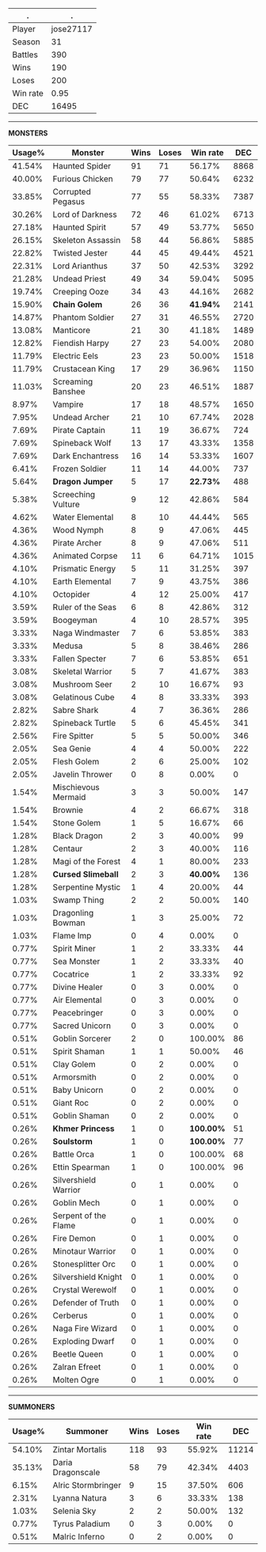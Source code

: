 .|.
|-|-
Player|jose27117
Season|31
Battles|390
Wins|190
Loses|200
Win rate|0.95
DEC|16495

---
**MONSTERS**

Usage%|Monster|Wins|Loses|Win rate|DEC|
-|-|-|-|-|-|
41.54%|Haunted Spider|91|71|56.17%|8868|
40.00%|Furious Chicken|79|77|50.64%|6232|
33.85%|Corrupted Pegasus|77|55|58.33%|7387|
30.26%|Lord of Darkness|72|46|61.02%|6713|
27.18%|Haunted Spirit|57|49|53.77%|5650|
26.15%|Skeleton Assassin|58|44|56.86%|5885|
22.82%|Twisted Jester|44|45|49.44%|4521|
22.31%|Lord Arianthus|37|50|42.53%|3292|
21.28%|Undead Priest|49|34|59.04%|5095|
19.74%|Creeping Ooze|34|43|44.16%|2682|
15.90%|**Chain Golem**|26|36|**41.94%**|2141|
14.87%|Phantom Soldier|27|31|46.55%|2720|
13.08%|Manticore|21|30|41.18%|1489|
12.82%|Fiendish Harpy|27|23|54.00%|2080|
11.79%|Electric Eels|23|23|50.00%|1518|
11.79%|Crustacean King|17|29|36.96%|1150|
11.03%|Screaming Banshee|20|23|46.51%|1887|
8.97%|Vampire|17|18|48.57%|1650|
7.95%|Undead Archer|21|10|67.74%|2028|
7.69%|Pirate Captain|11|19|36.67%|724|
7.69%|Spineback Wolf|13|17|43.33%|1358|
7.69%|Dark Enchantress|16|14|53.33%|1607|
6.41%|Frozen Soldier|11|14|44.00%|737|
5.64%|**Dragon Jumper**|5|17|**22.73%**|488|
5.38%|Screeching Vulture|9|12|42.86%|584|
4.62%|Water Elemental|8|10|44.44%|565|
4.36%|Wood Nymph|8|9|47.06%|445|
4.36%|Pirate Archer|8|9|47.06%|511|
4.36%|Animated Corpse|11|6|64.71%|1015|
4.10%|Prismatic Energy|5|11|31.25%|397|
4.10%|Earth Elemental|7|9|43.75%|386|
4.10%|Octopider|4|12|25.00%|417|
3.59%|Ruler of the Seas|6|8|42.86%|312|
3.59%|Boogeyman|4|10|28.57%|395|
3.33%|Naga Windmaster|7|6|53.85%|383|
3.33%|Medusa|5|8|38.46%|286|
3.33%|Fallen Specter|7|6|53.85%|651|
3.08%|Skeletal Warrior|5|7|41.67%|383|
3.08%|Mushroom Seer|2|10|16.67%|93|
3.08%|Gelatinous Cube|4|8|33.33%|393|
2.82%|Sabre Shark|4|7|36.36%|286|
2.82%|Spineback Turtle|5|6|45.45%|341|
2.56%|Fire Spitter|5|5|50.00%|346|
2.05%|Sea Genie|4|4|50.00%|222|
2.05%|Flesh Golem|2|6|25.00%|102|
2.05%|Javelin Thrower|0|8|0.00%|0|
1.54%|Mischievous Mermaid|3|3|50.00%|147|
1.54%|Brownie|4|2|66.67%|318|
1.54%|Stone Golem|1|5|16.67%|66|
1.28%|Black Dragon|2|3|40.00%|99|
1.28%|Centaur|2|3|40.00%|116|
1.28%|Magi of the Forest|4|1|80.00%|233|
1.28%|**Cursed Slimeball**|2|3|**40.00%**|136|
1.28%|Serpentine Mystic|1|4|20.00%|44|
1.03%|Swamp Thing|2|2|50.00%|140|
1.03%|Dragonling Bowman|1|3|25.00%|72|
1.03%|Flame Imp|0|4|0.00%|0|
0.77%|Spirit Miner|1|2|33.33%|44|
0.77%|Sea Monster|1|2|33.33%|40|
0.77%|Cocatrice|1|2|33.33%|92|
0.77%|Divine Healer|0|3|0.00%|0|
0.77%|Air Elemental|0|3|0.00%|0|
0.77%|Peacebringer|0|3|0.00%|0|
0.77%|Sacred Unicorn|0|3|0.00%|0|
0.51%|Goblin Sorcerer|2|0|100.00%|86|
0.51%|Spirit Shaman|1|1|50.00%|46|
0.51%|Clay Golem|0|2|0.00%|0|
0.51%|Armorsmith|0|2|0.00%|0|
0.51%|Baby Unicorn|0|2|0.00%|0|
0.51%|Giant Roc|0|2|0.00%|0|
0.51%|Goblin Shaman|0|2|0.00%|0|
0.26%|**Khmer Princess**|1|0|**100.00%**|51|
0.26%|**Soulstorm**|1|0|**100.00%**|77|
0.26%|Battle Orca|1|0|100.00%|68|
0.26%|Ettin Spearman|1|0|100.00%|96|
0.26%|Silvershield Warrior|0|1|0.00%|0|
0.26%|Goblin Mech|0|1|0.00%|0|
0.26%|Serpent of the Flame|0|1|0.00%|0|
0.26%|Fire Demon|0|1|0.00%|0|
0.26%|Minotaur Warrior|0|1|0.00%|0|
0.26%|Stonesplitter Orc|0|1|0.00%|0|
0.26%|Silvershield Knight|0|1|0.00%|0|
0.26%|Crystal Werewolf|0|1|0.00%|0|
0.26%|Defender of Truth|0|1|0.00%|0|
0.26%|Cerberus|0|1|0.00%|0|
0.26%|Naga Fire Wizard|0|1|0.00%|0|
0.26%|Exploding Dwarf|0|1|0.00%|0|
0.26%|Beetle Queen|0|1|0.00%|0|
0.26%|Zalran Efreet|0|1|0.00%|0|
0.26%|Molten Ogre|0|1|0.00%|0|

---
**SUMMONERS**

Usage%|Summoner|Wins|Loses|Win rate|DEC|
-|-|-|-|-|-|
54.10%|Zintar Mortalis|118|93|55.92%|11214|
35.13%|Daria Dragonscale|58|79|42.34%|4403|
6.15%|Alric Stormbringer|9|15|37.50%|606|
2.31%|Lyanna Natura|3|6|33.33%|138|
1.03%|Selenia Sky|2|2|50.00%|132|
0.77%|Tyrus Paladium|0|3|0.00%|0|
0.51%|Malric Inferno|0|2|0.00%|0|
